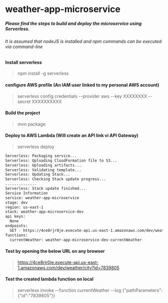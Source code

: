 # weather-app-microservice

##### Please find the steps to build and deploy the microservice using Serverless.
###### It is assumed that nodeJS is installed and npm commands can be executed via command-line

#### Install serverless
>npm install -g serverless

#### configure AWS profile (An IAM user linked to my personal AWS account)
>serverless config credentials --provider aws --key XXXXXXXX --secret XXXXXXXXXX

#### Build the project
>mvn package

#### Deploy to AWS Lambda (Will create an API link vi API Gateway)
>serverless deploy
```sh
Serverless: Packaging service...
Serverless: Uploading CloudFormation file to S3...
Serverless: Uploading artifacts...
Serverless: Validating template...
Serverless: Updating Stack...
Serverless: Checking Stack update progress...
..............
Serverless: Stack update finished...
Service Information
service: weather-app-microservice
stage: dev
region: us-east-1
stack: weather-app-microservice-dev
api keys:
  None
endpoints:
  GET - https://4ce8rjr0je.execute-api.us-east-1.amazonaws.com/dev/weather/city
functions:
  currentWeather: weather-app-microservice-dev-currentWeather
```
#### Test by opening the below URL on any browser
>https://4ce8rjr0je.execute-api.us-east-1.amazonaws.com/dev/weather/city?id=7839805

#### Test the created lambda function on local
>serverless invoke --function currentWeather --log {"pathParameters":{"id":"7839805"}}